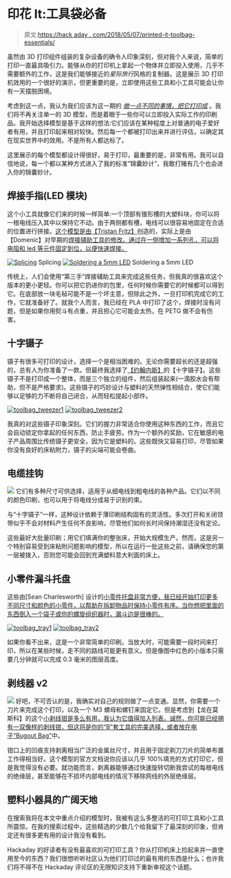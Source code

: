 # 印花 It:工具袋必备

> 原文:[https://hack aday . com/2018/05/07/printed-it-toolbag-essentials/](https://hackaday.com/2018/05/07/printed-it-toolbag-essentials/)

虽然由 3D 打印组件组装的复杂设备的确令人印象深刻，但对我个人来说，简单的打印一直最具吸引力。能够从你的打印机上拿起一个物体并立即投入使用，几乎不需要额外的工作，这是我们能够接近的*星际旅行*风格的复制器。这是展示 3D 打印机效用的一个很好的演示，但更重要的是，立即使用这些工具和小工具可能会让你有一天摆脱困境。

考虑到这一点，我认为我们应该为这一期的 [*做一点不同的事情，把它打印成*](https://hackaday.com/tag/printed-it/) 。我们将不再关注单一的 3D 模型，而是着眼于一些你可以立即投入实际工作的印刷品。我开始选择模型是基于这样的想法:它们应该在某种程度上对普通的电子爱好者有用，并且打印起来相对较快。然后每一个都被打印出来并进行评估，以确定其在现实世界中的效用。不是所有人都达标了。

这里展示的每个模型都设计得很好，易于打印，最重要的是，非常有用。我可以自信地说，每一个都以某种方式进入了我的标准“锦囊妙计”，我敢打赌有几个也会进入你的锦囊妙计。

## 焊接手指(LED 模块)

这个小工具就像它们来的时候一样简单:一个顶部有锥形槽的大塑料块，你可以将一根电线压入其中以保持它不动。由于两侧都有槽，电线可以很容易地固定在合适的位置进行拼接。[这个模型是由【Tristan Fritz】](https://www.thingiverse.com/thing:2610383)创造的，实际上是由【Domenic】对早期的[焊接辅助工具的修改。通过在一侧增加一系列孔，可以将电阻和 led 等元件固定到位，以便快速焊接。](https://www.thingiverse.com/thing:1725308)

 [![Splicing](../Images/01f2bea1ca7d3a2da55dede1c89efb30.png "toolbag_solder1")](https://i0.wp.com/hackaday.com/wp-content/uploads/2018/04/toolbag_solder1.jpg?ssl=1) Splicing [![Soldering a 5mm LED](../Images/c3a4c29aac266cc5e64c124ef3a2c34f.png "toolbag_solder2")](https://i0.wp.com/hackaday.com/wp-content/uploads/2018/04/toolbag_solder2.jpg?ssl=1) Soldering a 5mm LED

传统上，人们会使用“第三手”焊接辅助工具来完成这些任务，但我真的很喜欢这个版本的更小更轻。你可以把它扔进你的包里，任何时候你需要它的时候都可以得到它。在底部放一块毛毡可能不是一个坏主意，但除此之外，一旦打印机完成它的工作，它就准备好了。就我个人而言，我已经在 PLA 中打印了这个，焊接时没有问题，但是如果你用熨斗有点重，并且担心它可能会太热，在 PETG 做不会有伤害。

## 十字镊子

镊子有很多可打印的设计，选择一个是相当困难的。无论你需要超长的还是超强的，总有人为你准备了一款。但最终我选择了[【约翰内斯】](https://www.thingiverse.com/thing:25587)的【十字镊子】。这些镊子不是打印成一个整体，而是三个独立的组件，然后组装起来(一滴胶水会有帮助，但不是严格要求)。这些镊子的巧妙设计与塑料的天然弹性相结合，使它们能够以足够的力不断将自己闭合，从而轻松提起小部件。

 [![toolbag_tweezer1](../Images/fdfc1aef48d51b26072f4925029484f0.png "toolbag_tweezer1")](https://i0.wp.com/hackaday.com/wp-content/uploads/2018/04/toolbag_tweezer1.jpg?ssl=1)  [![toolbag_tweezer2](../Images/0ccec6355db2df155f7b688577a694eb.png "toolbag_tweezer2")](https://i0.wp.com/hackaday.com/wp-content/uploads/2018/04/toolbag_tweezer2.jpg?ssl=1) 

我真的对这些镊子印象深刻。它们的握力非常适合你使用这种东西的工作，而且它会自动锁定你拿起的任何东西，防止手疲劳。作为一个额外的奖励，它在敏感的电子产品周围比传统镊子更安全，因为它是塑料的。这些既快又容易打印，尽管如果你没有良好的床粘附力，镊子的尖端可能会卷曲。

## 电缆挂钩

[![](../Images/4e7cf26f81a7398cdaa42591e73c86d8.png)](https://hackaday.com/wp-content/uploads/2018/04/toolbag_tie.jpg) 它们有多种尺寸可供选择，适用于从细电线到粗电线的各种产品。它们以不同的颜色印刷，也可以用于将电线分成易于识别的束。

与“十字镊子”一样，这种设计依赖于薄印刷结构固有的灵活性。多次打开和关闭领带似乎不会对材料产生任何不良影响，尽管他们如何长时间保持潮湿还没有定论。

这些最好大批量印刷；用它们填满你的整张床，开始大规模生产。然而，这是另一个特别容易受到床粘附问题影响的模型，所以在运行一批这些之前，请确保您的第一层被拨入，否则您可能会回到充满塑料意大利面的床上。

## 小零件漏斗托盘

这些由[Sean Charlesworth] 设计的[小零件托盘非常方便，我已经开始打印更多不同尺寸和颜色的小零件，以帮助在拆卸物品时保持小零件有序。当你想把里面的东西倒入一个袋子或你的螺旋组织器时，漏斗边是很棒的。](https://www.thingiverse.com/thing:918864)

 [![toolbag_tray1](../Images/f10e68f3be1a00dea6588db319d96ab0.png "toolbag_tray1")](https://i0.wp.com/hackaday.com/wp-content/uploads/2018/04/toolbag_tray1.jpg?ssl=1)  [![toolbag_tray2](../Images/911826f04ce74f6480c7bd84d9038c84.png "toolbag_tray2")](https://i0.wp.com/hackaday.com/wp-content/uploads/2018/04/toolbag_tray2.jpg?ssl=1) 

如果你看不出来，这是一个非常简单的印刷。当放大时，可能需要一段时间来打印，所以在某些时候，走不同的路线可能更有意义。但是像图中红色的小版本只需要几分钟就可以完成 0.3 毫米的图层高度。

## 剥线器 v2

[![](../Images/c24bb437630b6ab7cb460547266d2cc3.png)](https://hackaday.com/wp-content/uploads/2018/04/toolbag_stripper2.jpg) 好吧，不可否认的是，我确实对自己的规则做了一点变通。显然，你需要一个刀片来完成这个打印，以及一个 M3 螺母和螺钉来固定它。但是考虑到【龙在莫斯科】的这个[小剥线钳是多么有用，我认为它值得加入列表。诚然，你可能已经拥有一双像样的剥线钳，但这将是你的“B”套工具的完美选择，或者](https://www.thingiverse.com/thing:1868193)[放在电子“Bugout Bag”](https://hackaday.com/2018/04/09/ask-hackaday-whats-in-your-digital-bugout-bag/)中。

钳口上的凹痕支持剥离相当广泛的金属丝尺寸，并且用于固定剃刀刀片的简单布置工作得相当好。这个模型的官方文档说你应该以几乎 100%填充的方式打印它，但是我觉得没有必要。就功能而言，剥离器能够通过快速旋转切断我尝试的每根电线的绝缘层，甚至能够在不损坏内部电线的情况下移除网线的外层绝缘层。

## 塑料小器具的广阔天地

在搜索我将在本文中重点介绍的模型时，我被有这么多整洁的可打印工具和小工具所震惊。在我的搜索过程中，这些精选的少数几个给我留下了最深刻的印象，但肯定还有很多更有用的设计我没有看到。

Hackaday 的好读者有没有最喜欢的可打印工具？你从打印机床上捡起来并一直使用至今的东西？我们很想听听社区认为他们打印过的最有用的东西是什么；也许我们将不得不在 Hackaday 评论区的无限知识支持下重新审视这个话题。